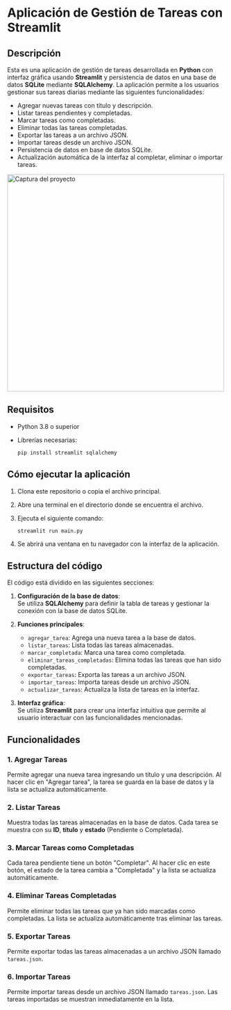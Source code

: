 
# Aplicación de Gestión de Tareas con Streamlit

## Descripción

Esta es una aplicación de gestión de tareas desarrollada en **Python** con interfaz gráfica usando **Streamlit** y persistencia de datos en una base de datos **SQLite** mediante **SQLAlchemy**. La aplicación permite a los usuarios gestionar sus tareas diarias mediante las siguientes funcionalidades:

- Agregar nuevas tareas con título y descripción.
- Listar tareas pendientes y completadas.
- Marcar tareas como completadas.
- Eliminar todas las tareas completadas.
- Exportar las tareas a un archivo JSON.
- Importar tareas desde un archivo JSON.
- Persistencia de datos en base de datos SQLite.
- Actualización automática de la interfaz al completar, eliminar o importar tareas.

<img src="[images/diagrama.png](https://github.com/dev-ccazares/crud_tareas/blob/main/captura.png)" alt="Captura del proyecto" width="500">

## Requisitos

- Python 3.8 o superior
- Librerías necesarias:

  ```bash
  pip install streamlit sqlalchemy
  ```

## Cómo ejecutar la aplicación

1. Clona este repositorio o copia el archivo principal.
2. Abre una terminal en el directorio donde se encuentra el archivo.
3. Ejecuta el siguiente comando:

   ```bash
   streamlit run main.py
   ```

4. Se abrirá una ventana en tu navegador con la interfaz de la aplicación.

## Estructura del código

El código está dividido en las siguientes secciones:

1. **Configuración de la base de datos**:  
   Se utiliza **SQLAlchemy** para definir la tabla de tareas y gestionar la conexión con la base de datos SQLite.

2. **Funciones principales**:  
   - `agregar_tarea`: Agrega una nueva tarea a la base de datos.
   - `listar_tareas`: Lista todas las tareas almacenadas.
   - `marcar_completada`: Marca una tarea como completada.
   - `eliminar_tareas_completadas`: Elimina todas las tareas que han sido completadas.
   - `exportar_tareas`: Exporta las tareas a un archivo JSON.
   - `importar_tareas`: Importa tareas desde un archivo JSON.
   - `actualizar_tareas`: Actualiza la lista de tareas en la interfaz.

3. **Interfaz gráfica**:  
   Se utiliza **Streamlit** para crear una interfaz intuitiva que permite al usuario interactuar con las funcionalidades mencionadas.

## Funcionalidades

### 1. Agregar Tareas

Permite agregar una nueva tarea ingresando un título y una descripción. Al hacer clic en "Agregar tarea", la tarea se guarda en la base de datos y la lista se actualiza automáticamente.

### 2. Listar Tareas

Muestra todas las tareas almacenadas en la base de datos. Cada tarea se muestra con su **ID**, **título** y **estado** (Pendiente o Completada).

### 3. Marcar Tareas como Completadas

Cada tarea pendiente tiene un botón "Completar". Al hacer clic en este botón, el estado de la tarea cambia a "Completada" y la lista se actualiza automáticamente.

### 4. Eliminar Tareas Completadas

Permite eliminar todas las tareas que ya han sido marcadas como completadas. La lista se actualiza automáticamente tras eliminar las tareas.

### 5. Exportar Tareas

Permite exportar todas las tareas almacenadas a un archivo JSON llamado `tareas.json`.

### 6. Importar Tareas

Permite importar tareas desde un archivo JSON llamado `tareas.json`. Las tareas importadas se muestran inmediatamente en la lista.
